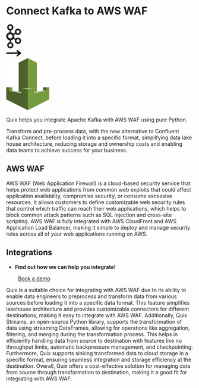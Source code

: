 # Connect Kafka to AWS WAF

<div class="connect-images cards blog-grid-card" markdown>
<div>
<img src="../images/kafka_logo.png" width="40px" />
</div>
<div>
<img src="../images/arrow.svg" width="40px" />
</div>
<div>
<img src="./images/aws-waf_1.jpg" />
</div>
</div>

Quix helps you integrate Apache Kafka with AWS WAF using pure Python.

Transform and pre-process data, with the new alternative to Confluent Kafka Connect, before loading it into a specific format, simplifying data lake house architecture, reducing storage and ownership costs and enabling data teams to achieve success for your business.

## AWS WAF

AWS WAF (Web Application Firewall) is a cloud-based security service that helps protect web applications from common web exploits that could affect application availability, compromise security, or consume excessive resources. It allows customers to define customizable web security rules that control which traffic can reach their web applications, which helps to block common attack patterns such as SQL injection and cross-site scripting. AWS WAF is fully integrated with AWS CloudFront and AWS Application Load Balancer, making it simple to deploy and manage security rules across all of your web applications running on AWS.

## Integrations

<div class="grid cards" markdown>

- __Find out how we can help you integrate!__

    <a class="md-button md-button--primary" href="https://quix.io/book-a-demo" target="_blank" style="margin:.5rem;">Book a demo</a>

</div>


Quix is a suitable choice for integrating with AWS WAF due to its ability to enable data engineers to preprocess and transform data from various sources before loading it into a specific data format. This feature simplifies lakehouse architecture and provides customizable connectors for different destinations, making it easy to integrate with AWS WAF. Additionally, Quix Streams, an open-source Python library, supports the transformation of data using streaming DataFrames, allowing for operations like aggregation, filtering, and merging during the transformation process. This helps in efficiently handling data from source to destination with features like no throughput limits, automatic backpressure management, and checkpointing. Furthermore, Quix supports sinking transformed data to cloud storage in a specific format, ensuring seamless integration and storage efficiency at the destination. Overall, Quix offers a cost-effective solution for managing data from source through transformation to destination, making it a good fit for integrating with AWS WAF.

